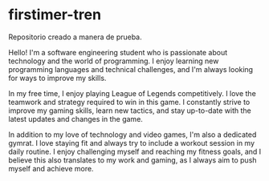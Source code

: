 # firstimer-tren
Repositorio creado a manera de prueba. 

Hello! I'm a software engineering student who is passionate about technology and the world of programming. I enjoy learning new programming languages and technical challenges, and I'm always looking for ways to improve my skills.

In my free time, I enjoy playing League of Legends competitively. I love the teamwork and strategy required to win in this game. I constantly strive to improve my gaming skills, learn new tactics, and stay up-to-date with the latest updates and changes in the game.

In addition to my love of technology and video games, I'm also a dedicated gymrat. I love staying fit and always try to include a workout session in my daily routine. I enjoy challenging myself and reaching my fitness goals, and I believe this also translates to my work and gaming, as I always aim to push myself and achieve more.
